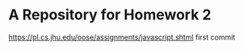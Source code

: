 A Repository for Homework 2
===========================
 https://pl.cs.jhu.edu/oose/assignments/javascript.shtml
 first commit
